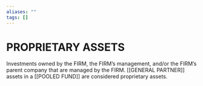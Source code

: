 ```yaml
---
aliases: ""
tags: []
---
```

# PROPRIETARY ASSETS
Investments owned by the FIRM, the FIRM’s management, and/or the FIRM’s parent company that are managed by the FIRM. [[GENERAL PARTNER]] assets in a [[POOLED FUND]] are considered proprietary assets.